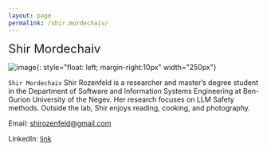 ```yaml
---
layout: page
permalink: /shir.mordechaiv/
---
```


<font size="5">Shir Mordechaiv</font>

![image]({{site.baseurl}}/assets/members/shir.mordechaiv.jpg){: style="float: left; margin-right:10px" width="250px"} 

`Shir Mordechaiv` Shir Rozenfeld is a researcher and master’s degree student in the Department of Software and Information Systems Engineering at Ben-Gurion University of the Negev. Her research focuses on LLM Safety methods. Outside the lab, Shir enjoys reading, cooking, and photography.

Email: [shirozenfeld@gmail.com](mailto:shirozenfeld@gmail.com)

LinkedIn: [link](https://www.linkedin.com/in/shir-rozenfeld-846591209)



